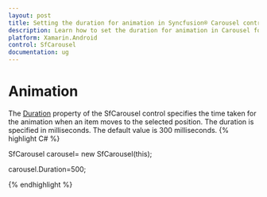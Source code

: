 ```yaml
---
layout: post
title: Setting the duration for animation in Syncfusion® Carousel control in Xamarin.Android
description: Learn how to set the duration for animation in Carousel for Xamarin.Android
platform: Xamarin.Android
control: SfCarousel
documentation: ug
---
```


# Animation

The [Duration](https://help.syncfusion.com/cr/xamarin-android/Syncfusion.SfCarousel.Android.SfCarousel.html#Syncfusion_SfCarousel_Android_SfCarousel_Duration) property of the SfCarousel control specifies the time taken for the animation when an item moves to the selected position. The duration is specified in milliseconds. The default value is 300 milliseconds.
{% highlight C# %}

SfCarousel carousel= new SfCarousel(this);

carousel.Duration=500;

{% endhighlight %}

